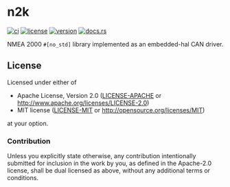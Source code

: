 # n2k

[![ci](https://github.com/sevenseas-io/n2k/workflows/ci/badge.svg)](https://github.com/sevenseas-io/n2k/actions?query=workflow%3Aci)
[![license](https://img.shields.io/badge/license-MIT%20or%20Apache--2-brightgreen)](https://github.com/sevenseas-io/n2k#license)
[![version](https://img.shields.io/crates/v/n2k.svg)](https://crates.io/crates/n2k)
[![docs.rs](https://docs.rs/spin/badge.svg)](https://docs.rs/n2k/)

NMEA 2000 `#[no_std]` library implemented as an embedded-hal CAN driver.

## License

Licensed under either of

- Apache License, Version 2.0 ([LICENSE-APACHE](LICENSE-APACHE) or
  http://www.apache.org/licenses/LICENSE-2.0)
- MIT license ([LICENSE-MIT](LICENSE-MIT) or http://opensource.org/licenses/MIT)

at your option.

### Contribution

Unless you explicitly state otherwise, any contribution intentionally submitted
for inclusion in the work by you, as defined in the Apache-2.0 license, shall be
dual licensed as above, without any additional terms or conditions.
